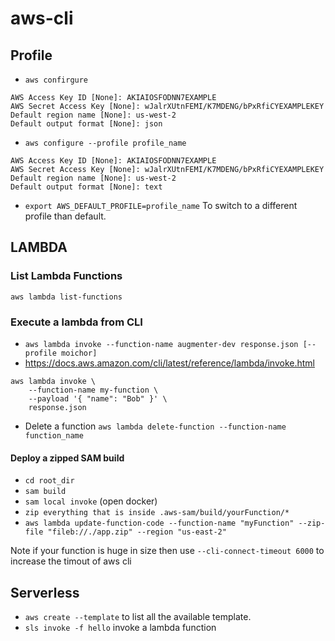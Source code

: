 # aws-cli

## Profile

* `aws confirgure`

```
AWS Access Key ID [None]: AKIAIOSFODNN7EXAMPLE
AWS Secret Access Key [None]: wJalrXUtnFEMI/K7MDENG/bPxRfiCYEXAMPLEKEY
Default region name [None]: us-west-2
Default output format [None]: json
```

* `aws configure --profile profile_name`

```
AWS Access Key ID [None]: AKIAIOSFODNN7EXAMPLE
AWS Secret Access Key [None]: wJalrXUtnFEMI/K7MDENG/bPxRfiCYEXAMPLEKEY
Default region name [None]: us-west-2
Default output format [None]: text
```

* `export AWS_DEFAULT_PROFILE=profile_name` To switch to a different profile than default.


## LAMBDA

### List Lambda Functions

`aws lambda list-functions`

### Execute a lambda from CLI

* `aws lambda invoke --function-name augmenter-dev response.json [--profile moichor]`
* https://docs.aws.amazon.com/cli/latest/reference/lambda/invoke.html

```
aws lambda invoke \
    --function-name my-function \
    --payload '{ "name": "Bob" }' \
    response.json
```
* Delete a function `aws lambda delete-function --function-name function_name`


#### Deploy a zipped SAM build

* `cd root_dir`
* `sam build`
* `sam local invoke` (open docker)
* `zip everything that is inside .aws-sam/build/yourFunction/*`
* `aws lambda update-function-code --function-name "myFunction" --zip-file "fileb://./app.zip" --region "us-east-2"`

Note if your function is huge in size then use `--cli-connect-timeout 6000` to increase the timout of aws cli

## Serverless

* `aws create --template` to list all the available template.
* `sls invoke -f hello` invoke a lambda function




